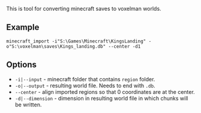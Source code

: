 This is tool for converting minecraft saves to voxelman worlds.


## Example
```
minecraft_import -i"S:\Games\Minecraft\KingsLanding" -o"S:\voxelman\saves\Kings_landing.db" --center -d1
```


## Options
- `-i|--input` - minecraft folder that contains `region` folder.
- `-o|--output` - resulting world file. Needs to end with `.db`.
- `--center` - align imported regions so that 0 coordinates are at the center.
- `-d|--dimension` - dimension in resulting world file in which chunks will be written.